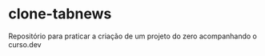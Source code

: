 # clone-tabnews

Repositório para praticar a criação de um projeto do zero acompanhando o curso.dev
